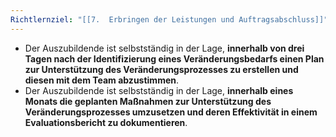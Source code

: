 ```yaml
---
Richtlernziel: "[[7.  Erbringen der Leistungen und Auftragsabschluss]]"
---
```

- Der Auszubildende ist selbstständig in der Lage, **innerhalb von drei Tagen nach der Identifizierung eines Veränderungsbedarfs einen Plan zur Unterstützung des Veränderungsprozesses zu erstellen und diesen mit dem Team abzustimmen**.
- Der Auszubildende ist selbstständig in der Lage, **innerhalb eines Monats die geplanten Maßnahmen zur Unterstützung des Veränderungsprozesses umzusetzen und deren Effektivität in einem Evaluationsbericht zu dokumentieren**.
